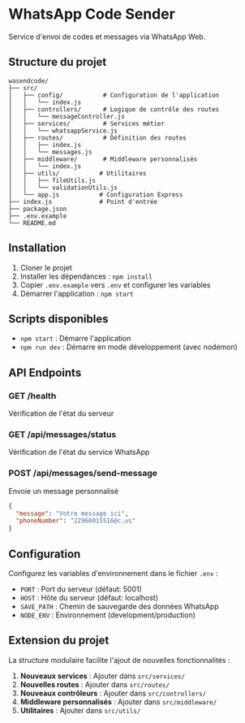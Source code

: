 # WhatsApp Code Sender

Service d'envoi de codes et messages via WhatsApp Web.

## Structure du projet

```
wasendcode/
├── src/
│   ├── config/           # Configuration de l'application
│   │   └── index.js
│   ├── controllers/      # Logique de contrôle des routes
│   │   └── messageController.js
│   ├── services/         # Services métier
│   │   └── whatsappService.js
│   ├── routes/           # Définition des routes
│   │   ├── index.js
│   │   └── messages.js
│   ├── middleware/       # Middleware personnalisés
│   │   └── index.js
│   ├── utils/           # Utilitaires
│   │   ├── fileUtils.js
│   │   └── validationUtils.js
│   └── app.js           # Configuration Express
├── index.js             # Point d'entrée
├── package.json
├── .env.example
└── README.md
```

## Installation

1. Cloner le projet
2. Installer les dépendances : `npm install`
3. Copier `.env.example` vers `.env` et configurer les variables
4. Démarrer l'application : `npm start`

## Scripts disponibles

- `npm start` : Démarre l'application
- `npm run dev` : Démarre en mode développement (avec nodemon)

## API Endpoints

### GET /health
Vérification de l'état du serveur

### GET /api/messages/status
Vérification de l'état du service WhatsApp


### POST /api/messages/send-message
Envoie un message personnalisé
```json
{
  "message": "Votre message ici",
  "phoneNumber": "22960015516@c.us"
}
```

## Configuration

Configurez les variables d'environnement dans le fichier `.env` :

- `PORT` : Port du serveur (défaut: 5001)
- `HOST` : Hôte du serveur (défaut: localhost)
- `SAVE_PATH` : Chemin de sauvegarde des données WhatsApp
- `NODE_ENV` : Environnement (development/production)

## Extension du projet

La structure modulaire facilite l'ajout de nouvelles fonctionnalités :

1. **Nouveaux services** : Ajouter dans `src/services/`
2. **Nouvelles routes** : Ajouter dans `src/routes/`
3. **Nouveaux contrôleurs** : Ajouter dans `src/controllers/`
4. **Middleware personnalisés** : Ajouter dans `src/middleware/`
5. **Utilitaires** : Ajouter dans `src/utils/`
